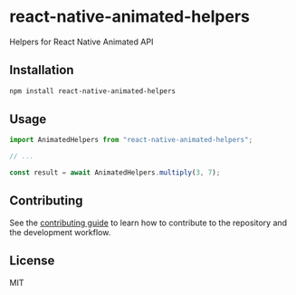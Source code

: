# react-native-animated-helpers

Helpers for React Native Animated API

## Installation

```sh
npm install react-native-animated-helpers
```

## Usage

```js
import AnimatedHelpers from "react-native-animated-helpers";

// ...

const result = await AnimatedHelpers.multiply(3, 7);
```

## Contributing

See the [contributing guide](CONTRIBUTING.md) to learn how to contribute to the repository and the development workflow.

## License

MIT
